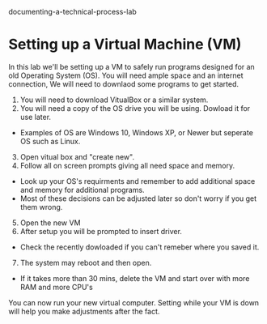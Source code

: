 documenting-a-technical-process-lab
# Setting up a Virtual Machine (VM)
In this lab we'll be setting up a VM to safely run programs designed for an old Operating System (OS). You will need ample space and an internet connection, We will need to downlaod some programs to get started. 
1. You will need to download VitualBox or a similar system.
2. You will need a copy of the OS drive you will be using. Dowload it for use later. 
- Examples of OS are Windows 10, Windows XP, or Newer but seperate OS such as Linux.
3. Open vitual box and "create new".
4. Follow all on screen prompts giving all need space and memory.
- Look up your OS's requirments and remember to add additional space and memory for additional programs.
- Most of these decisions can be adjusted later so don't worry if you get them wrong.
5. Open the new VM 
6. After setup you will be prompted to insert driver. 
- Check the recently dowloaded if you can't remeber where you saved it.
7. The system may reboot and then open.
- If it takes more than 30 mins, delete the VM and start over with more RAM and more CPU's

You can now run your new virtual computer. Setting while your VM is down will help you make adjustments after the fact.